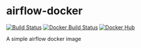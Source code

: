 # airflow-docker
[![Build Status](https://travis-ci.org/xinbinhuang/airflow-docker.svg?branch=master)](https://travis-ci.org/xinbinhuang/airflow-docker)
[![Docker Build Status](https://img.shields.io/docker/build/xhuang09/airflow-docker/.svg)](https://hub.docker.com/r/xhuang09/airflow-docker/)
[![Docker Hub](https://img.shields.io/badge/docker-ready-blue.svg)](https://hub.docker.com/r/xhuang09/airflow-docker/)

A simple airflow docker image 

